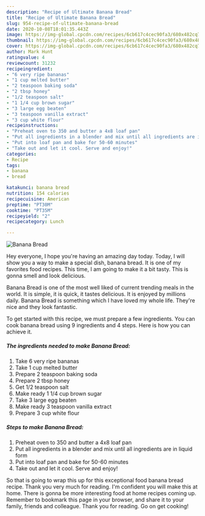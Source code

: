 ```yaml
---
description: "Recipe of Ultimate Banana Bread"
title: "Recipe of Ultimate Banana Bread"
slug: 954-recipe-of-ultimate-banana-bread
date: 2020-10-08T18:01:35.443Z
image: https://img-global.cpcdn.com/recipes/6cb617c4cec90fa3/680x482cq70/banana-bread-recipe-main-photo.jpg
thumbnail: https://img-global.cpcdn.com/recipes/6cb617c4cec90fa3/680x482cq70/banana-bread-recipe-main-photo.jpg
cover: https://img-global.cpcdn.com/recipes/6cb617c4cec90fa3/680x482cq70/banana-bread-recipe-main-photo.jpg
author: Mark Hunt
ratingvalue: 4
reviewcount: 31232
recipeingredient:
- "6 very ripe bananas"
- "1 cup melted butter"
- "2 teaspoon baking soda"
- "2 tbsp honey"
- "1/2 teaspoon salt"
- "1 1/4 cup brown sugar"
- "3 large egg beaten"
- "3 teaspoon vanilla extract"
- "3 cup white flour"
recipeinstructions:
- "Preheat oven to 350 and butter a 4x8 loaf pan"
- "Put all ingredients in a blender and mix until all ingredients are in liquid form"
- "Put into loaf pan and bake for 50-60 minutes"
- "Take out and let it cool. Serve and enjoy!"
categories:
- Recipe
tags:
- banana
- bread

katakunci: banana bread 
nutrition: 154 calories
recipecuisine: American
preptime: "PT30M"
cooktime: "PT35M"
recipeyield: "2"
recipecategory: Lunch

---
```



![Banana Bread](https://img-global.cpcdn.com/recipes/6cb617c4cec90fa3/680x482cq70/banana-bread-recipe-main-photo.jpg)

Hey everyone, I hope you're having an amazing day today. Today, I will show you a way to make a special dish, banana bread. It is one of my favorites food recipes. This time, I am going to make it a bit tasty. This is gonna smell and look delicious.



Banana Bread is one of the most well liked of current trending meals in the world. It is simple, it is quick, it tastes delicious. It is enjoyed by millions daily. Banana Bread is something which I have loved my whole life. They're nice and they look fantastic.


To get started with this recipe, we must prepare a few ingredients. You can cook banana bread using 9 ingredients and 4 steps. Here is how you can achieve it.

<!--inarticleads1-->

##### The ingredients needed to make Banana Bread:

1. Take 6 very ripe bananas
1. Take 1 cup melted butter
1. Prepare 2 teaspoon baking soda
1. Prepare 2 tbsp honey
1. Get 1/2 teaspoon salt
1. Make ready 1 1/4 cup brown sugar
1. Take 3 large egg beaten
1. Make ready 3 teaspoon vanilla extract
1. Prepare 3 cup white flour




<!--inarticleads2-->

##### Steps to make Banana Bread:

1. Preheat oven to 350 and butter a 4x8 loaf pan
1. Put all ingredients in a blender and mix until all ingredients are in liquid form
1. Put into loaf pan and bake for 50-60 minutes
1. Take out and let it cool. Serve and enjoy!




So that is going to wrap this up for this exceptional food banana bread recipe. Thank you very much for reading. I'm confident you will make this at home. There is gonna be more interesting food at home recipes coming up. Remember to bookmark this page in your browser, and share it to your family, friends and colleague. Thank you for reading. Go on get cooking!
